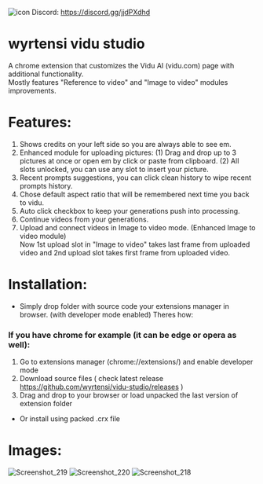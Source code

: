 ![icon](https://github.com/user-attachments/assets/7d443a45-c11a-493c-b1c8-b8480c67124f)
Discord: https://discord.gg/jjdPXdhd
# wyrtensi vidu studio
A chrome extension that customizes the Vidu AI (vidu.com) page with additional functionality.<br> Mostly features "Reference to video" and "Image to video" modules improvements.
# Features:
1. Shows credits on your left side so you are always able to see em.
2. Enhanced module for uploading pictures: (1) Drag and drop up to 3 pictures at once or open em by click or paste from clipboard. (2) All slots unlocked, you can use any slot to insert your picture.
3. Recent prompts suggestions, you can click clean history to wipe recent prompts history.
4. Chose default aspect ratio that will be remembered next time you back to vidu.
5. Auto click checkbox to keep your generations push into processing.
6. Continue videos from your generations.
7. Upload and connect videos in Image to video mode. (Enhanced Image to video module) <br>
Now 1st upload slot in "Image to video" takes last frame from uploaded video and 2nd upload slot takes first frame from uploaded video.


# Installation:
- Simply drop folder with source code your extensions manager in browser. (with developer mode enabled)
Theres how:
### If you have chrome for example (it can be edge or opera as well):
1. Go to extensions manager (chrome://extensions/) and enable developer mode 
2. Download source files ( check latest release https://github.com/wyrtensi/vidu-studio/releases )
3. Drag and drop to your browser or load unpacked the last version of extension folder
- Or install using packed .crx file

# Images:
![Screenshot_219](https://github.com/user-attachments/assets/d633d715-0b67-4cb7-aa13-28db9b9b9c65)
![Screenshot_220](https://github.com/user-attachments/assets/d8971577-4276-49c4-8a89-9d4c83d33a11)
![Screenshot_218](https://github.com/user-attachments/assets/696ab03e-65fe-4a68-bd6e-6f4b0d9a9b87)
